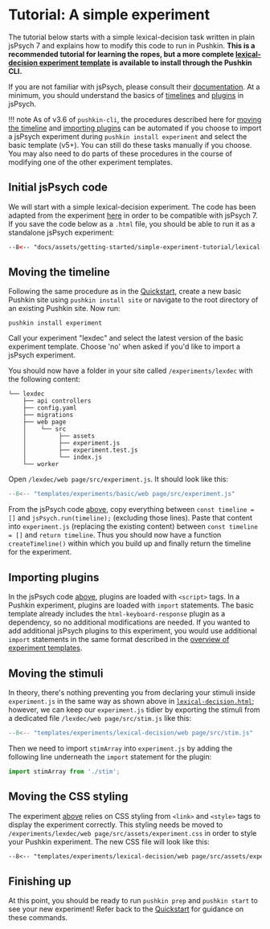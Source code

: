 # Tutorial: A simple experiment

The tutorial below starts with a simple lexical-decision task written in plain jsPsych 7 and explains how to modify this code to run in Pushkin. **This is a recommended tutorial for learning the ropes, but a more complete [lexical-decision experiment template](../exp-templates/exp-lexical-decision.md) is available to install through the Pushkin CLI.**

If you are not familiar with jsPsych, please consult their [documentation](https://www.jspsych.org/). At a minimum, you should understand the basics of [timelines](https://www.jspsych.org/7.3/overview/timeline/) and [plugins](https://www.jspsych.org/7.3/overview/plugins/) in jsPsych.

!!! note
    As of v3.6 of `pushkin-cli`, the procedures described here for [moving the timeline](#moving-the-timeline) and [importing plugins](#importing-plugins) can be automated if you choose to import a jsPsych experiment during `pushkin install experiment` and select the basic template (v5+). You can still do these tasks manually if you choose. You may also need to do parts of these procedures in the course of modifying one of the other experiment templates.

## Initial jsPsych code

We will start with a simple lexical-decision experiment. The code has been adapted from the experiment [here](https://github.com/jodeleeuw/bigcog-lexical-decision/) in order to be compatible with jsPsych 7. If you save the code below as a `.html` file, you should be able to run it as a standalone jsPsych experiment:

```html title="lexical-decision.html"
--8<-- "docs/assets/getting-started/simple-experiment-tutorial/lexical-decision.html"
```

## Moving the timeline

Following the same procedure as in the [Quickstart](./quickstart.md), create a new basic Pushkin site using `pushkin install site` or navigate to the root directory of an existing Pushkin site. Now run:

```
pushkin install experiment
```

Call your experiment "lexdec" and select the latest version of the basic experiment template. Choose 'no' when asked if you'd like to import a jsPsych experiment.

You should now have a folder in your site called `/experiments/lexdec` with the following content:

```
└── lexdec
    ├── api controllers
    ├── config.yaml
    ├── migrations
    ├── web page
    │    └── src
    │         ├── assets
    │         ├── experiment.js
    │         ├── experiment.test.js
    │         └── index.js
    └── worker
```

Open `/lexdec/web page/src/experiment.js`. It should look like this:

```js title="experiment.js"
--8<-- "templates/experiments/basic/web page/src/experiment.js"
```

From the jsPsych code [above](#initial-jspsych-code), copy everything between `const timeline = []` and `jsPsych.run(timeline);` (excluding those lines). Paste that content into `experiment.js` (replacing the existing content) between `const timeline = []` and `return timeline`. Thus you should now have a function `createTimeline()` within which you build up and finally return the timeline for the experiment.

## Importing plugins

In the jsPsych code [above](#initial-code), plugins are loaded with `<script>` tags. In a Pushkin experiment, plugins are loaded with `import` statements. The basic template already includes the `html-keyboard-response` plugin as a dependency, so no additional modifications are needed. If you wanted to add additional jsPsych plugins to this experiment, you would use additional `import` statements in the same format described in the [overview of experiment templates](../exp-templates/exp-templates-overview.md#adding-additional-jspsych-plugins).

## Moving the stimuli

In theory, there's nothing preventing you from declaring your stimuli inside `experiment.js` in the same way as shown above in [`lexical-decision.html`](#initial-jspsych-code); however, we can keep our `experiment.js` tidier by exporting the stimuli from a dedicated file `/lexdec/web page/src/stim.js` like this:

```javascript title="stim.js"
--8<-- "templates/experiments/lexical-decision/web page/src/stim.js"
```

Then we need to import `stimArray` into `experiment.js` by adding the following line underneath the `import` statement for the plugin: 

```js
import stimArray from './stim';
```

## Moving the CSS styling

The experiment [above](#initial-jspsych-code) relies on CSS styling from `<link>` and `<style>` tags to display the experiment correctly. This styling needs be moved to `/experiments/lexdec/web page/src/assets/experiment.css` in order to style your Pushkin experiment. The new CSS file will look like this:

```css title="experiment.css"
--8<-- "templates/experiments/lexical-decision/web page/src/assets/experiment.css"
```

## Finishing up

At this point, you should be ready to run `pushkin prep` and `pushkin start` to see your new experiment! Refer back to the [Quickstart](./quickstart.md#reorganizing-your-site-for-testingdeployment) for guidance on these commands.